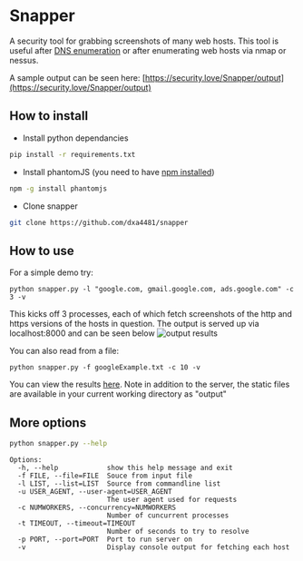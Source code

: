 # Snapper
A security tool for grabbing screenshots of many web hosts. This tool is useful after [DNS enumeration](https://github.com/mschwager/fierce) or after enumerating web hosts via nmap or nessus.

A sample output can be seen here: [https://security.love/Snapper/output](https://security.love/Snapper/output)

## How to install

- Install python dependancies
```bash
pip install -r requirements.txt
```

- Install phantomJS (you need to have [npm installed](https://nodejs.org/en/download/package-manager/))
```bash
npm -g install phantomjs
```

- Clone snapper
```bash
git clone https://github.com/dxa4481/snapper
```

## How to use

For a simple demo try:
```
python snapper.py -l "google.com, gmail.google.com, ads.google.com" -c 3 -v
```
This kicks off 3 processes, each of which fetch screenshots of the http and https versions of the hosts in question. The output is served up via localhost:8000 and can be seen below
![output results](http://i.imgur.com/OlvyIBp.png)

You can also read from a file:
```
python snapper.py -f googleExample.txt -c 10 -v
```
You can view the results [here](https://security.love/Snapper/output). Note in addition to the server, the static files are available in your current working directory as "output"


## More options

```bash
python snapper.py --help
```

```
Options:
  -h, --help            show this help message and exit
  -f FILE, --file=FILE  Souce from input file
  -l LIST, --list=LIST  Source from commandline list
  -u USER_AGENT, --user-agent=USER_AGENT
                        The user agent used for requests
  -c NUMWORKERS, --concurrency=NUMWORKERS
                        Number of cuncurrent processes
  -t TIMEOUT, --timeout=TIMEOUT
                        Number of seconds to try to resolve
  -p PORT, --port=PORT  Port to run server on
  -v                    Display console output for fetching each host
```

